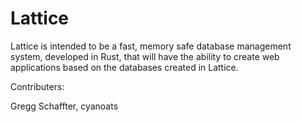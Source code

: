 # Lattice
Lattice is intended to be a fast, memory safe database management system, developed in Rust, that will have the ability to create web applications based on the databases created in Lattice. 

Contributers:

Gregg Schaffter,
cyanoats
